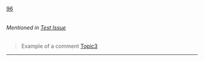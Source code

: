 [96](https://github.com/guilhermeprokisch/ideias/issues/96) 
###### 




###### Mentioned in [Test Issue](Test-Issue)  
 > Example of a comment [Topic3](Topic3)

-------------------------------------------------------------------------------

